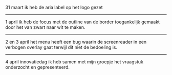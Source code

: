 31 maart ik heb de aria label op het logo gezet

<hr>

1 april ik heb de focus met de outline van de border toegankelijk gemaakt door het van zwart naar wit te maken.

<hr>

2 en 3 april het menu heeft een bug waarin de screenreader in een verbogen overlay gaat terwijl dit niet de bedoeling is.

<hr>

4 april innovatiedag ik heb samen met mijn groepje het vraagstuk onderzocht en gepresenteerd.
